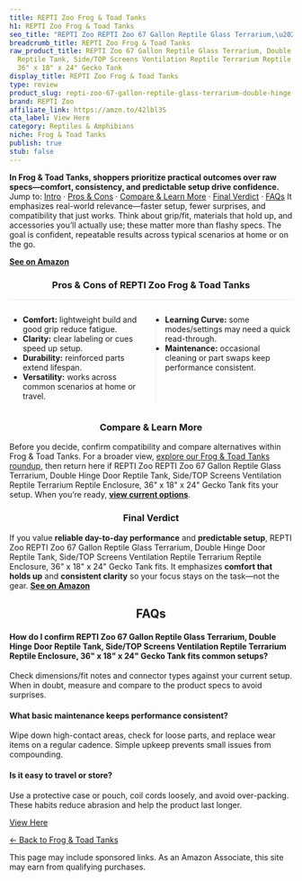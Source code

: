 ```yaml
---
title: REPTI Zoo Frog & Toad Tanks
h1: REPTI Zoo Frog & Toad Tanks
seo_title: "REPTI Zoo REPTI Zoo 67 Gallon Reptile Glass Terrarium,\u2026"
breadcrumb_title: REPTI Zoo Frog & Toad Tanks
raw_product_title: REPTI Zoo 67 Gallon Reptile Glass Terrarium, Double Hinge Door
  Reptile Tank, Side/TOP Screens Ventilation Reptile Terrarium Reptile Enclosure,
  36" x 18" x 24" Gecko Tank
display_title: REPTI Zoo Frog & Toad Tanks
type: review
product_slug: repti-zoo-67-gallon-reptile-glass-terrarium-double-hinge-door-reptile-t-1fad1cb0
brand: REPTI Zoo
affiliate_link: https://amzn.to/42lbl3S
cta_label: View Here
category: Reptiles & Amphibians
niche: Frog & Toad Tanks
publish: true
stub: false
---
```


<div id="intro" class="full-width"><p><strong>In Frog & Toad Tanks, shoppers prioritize practical outcomes over raw specs&mdash;comfort, consistency, and predictable setup drive confidence.</strong> Jump to: <a href="#intro">Intro</a> · <a href="#pros-cons">Pros &amp; Cons</a> · <a href="#compare-more">Compare &amp; Learn More</a> · <a href="#verdict">Final Verdict</a> · <a href="#faqs">FAQs</a> It emphasizes real-world relevance&mdash;faster setup, fewer surprises, and compatibility that just works. Think about grip/fit, materials that hold up, and accessories you’ll actually use; these matter more than flashy specs. The goal is confident, repeatable results across typical scenarios at home or on the go.</p><p><a href="https://amzn.to/42lbl3S" rel="nofollow sponsored noopener" target="_blank"><strong>See on Amazon</strong></a></p></div>
<h3 id="pros-cons" style="text-align:center;">Pros &amp; Cons of REPTI Zoo Frog & Toad Tanks</h3>
<div class="pc-grid" style="display:grid;grid-template-columns:1fr 1fr;gap:16px;border-top:1px solid #e5e7eb;padding-top:12px;">
  <ul>
    <li><strong>Comfort:</strong> lightweight build and good grip reduce fatigue.</li>
    <li><strong>Clarity:</strong> clear labeling or cues speed up setup.</li>
    <li><strong>Durability:</strong> reinforced parts extend lifespan.</li>
    <li><strong>Versatility:</strong> works across common scenarios at home or travel.</li>
  </ul>
  <ul style="border-left:1px solid #e5e7eb;padding-left:16px;">
    <li><strong>Learning Curve:</strong> some modes/settings may need a quick read-through.</li>
    <li><strong>Maintenance:</strong> occasional cleaning or part swaps keep performance consistent.</li>
  </ul>
</div>


<h3 id="compare-more" style="text-align:center;">Compare &amp; Learn More</h3>
<p>Before you decide, confirm compatibility and compare alternatives within Frog & Toad Tanks. For a broader view, <a href="#">explore our Frog & Toad Tanks roundup</a>, then return here if REPTI Zoo REPTI Zoo 67 Gallon Reptile Glass Terrarium, Double Hinge Door Reptile Tank, Side/TOP Screens Ventilation Reptile Terrarium Reptile Enclosure, 36" x 18" x 24" Gecko Tank fits your setup. When you’re ready, <a href="https://amzn.to/42lbl3S" rel="nofollow sponsored noopener" target="_blank"><strong>view current options</strong></a>.</p>

<h3 id="verdict" style="text-align:center;">Final Verdict</h3>
<p>If you value <strong>reliable day-to-day performance</strong> and <strong>predictable setup</strong>, REPTI Zoo REPTI Zoo 67 Gallon Reptile Glass Terrarium, Double Hinge Door Reptile Tank, Side/TOP Screens Ventilation Reptile Terrarium Reptile Enclosure, 36" x 18" x 24" Gecko Tank fits. It emphasizes <strong>comfort that holds up</strong> and <strong>consistent clarity</strong> so your focus stays on the task&mdash;not the gear. <a href="https://amzn.to/42lbl3S" rel="nofollow sponsored noopener" target="_blank"><strong>See on Amazon</strong></a></p>

<h2 id="faqs" style="text-align:center;">FAQs</h2>
<h4><strong>How do I confirm REPTI Zoo 67 Gallon Reptile Glass Terrarium, Double Hinge Door Reptile Tank, Side/TOP Screens Ventilation Reptile Terrarium Reptile Enclosure, 36" x 18" x 24" Gecko Tank fits common setups?</strong></h4>
<p>Check dimensions/fit notes and connector types against your current setup. When in doubt, measure and compare to the product specs to avoid surprises.</p>
<h4><strong>What basic maintenance keeps performance consistent?</strong></h4>
<p>Wipe down high-contact areas, check for loose parts, and replace wear items on a regular cadence. Simple upkeep prevents small issues from compounding.</p>
<h4><strong>Is it easy to travel or store?</strong></h4>
<p>Use a protective case or pouch, coil cords loosely, and avoid over-packing. These habits reduce abrasion and help the product last longer.</p>

<p><a class="btn" href="https://amzn.to/42lbl3S" target="_blank" rel="nofollow sponsored noopener">View Here</a></p>
<p><a href="/roundups/reptiles-amphibians/frog-toad-tanks/">← Back to Frog & Toad Tanks</a></p>
<aside class="disclosure">This page may include sponsored links. As an Amazon Associate, this site may earn from qualifying purchases.</aside>

